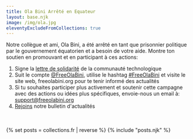 ```yaml
---
title: Ola Bini Arrêté en Equateur
layout: base.njk
image: /img/ola.jpg
eleventyExcludeFromCollections: true
---
```


Notre collègue et ami, Ola Bini, a été arrêté en tant que prisonnier politique par le gouvernement équatorien et a besoin de votre aide. Montre ton soutien en promouvant et en participant à ces actions:
1) Signe la <a href="/fr/statement" id="text-links">lettre de solidarité</a> de la communauté technologique
2) Suit le compte <a href="https://twitter.com/FreeOlaBini" id="text-links">@FreeOlaBini</a>, utilise le hashtag <a href="https://twitter.com/intent/tweet?text=Defensor%20de%20los%20derechos%20digitales%20Ola%20Bini%20ha%20sido%20encarcelado%20en%20Ecuador.%20Sigan%20@FreeOlaBini%20%23FreeOlaBini%20https%3A//freeolabini.org" id="text-links">#FreeOlaBini</a> et visite le site web, freeolabini.org  pour te tenir informé des actualités
3) Si tu souhaites participer plus activement et soutenir cette campagne avec des actions ou idées plus spécifiques, envoie-nous un email à:  <a href="mailto:support@freeolabini.org" id="text-links">support&#64;freeolabini.org</a>
4) <a href="/fr/subscribe" id="text-links">Rejoins</a> notre bulletin d'actualités


<br><br>
{% set posts = collections.fr | reverse %}
{% include "posts.njk" %}
